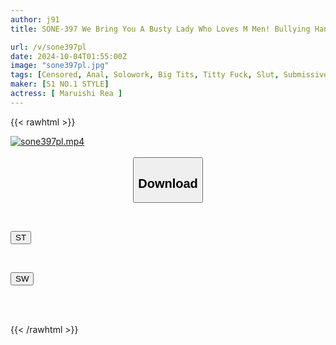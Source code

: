 ```yaml
---
author: j91
title: SONE-397 We Bring You A Busty Lady Who Loves M Men! Bullying Handjob, Strap-on, Anal Play, Male Squirting, J-cup Slut Who Will Do Anything For You, 8 Ejaculations Documentary, Maruishi Rea

url: /v/sone397pl
date: 2024-10-04T01:55:00Z
image: "sone397pl.jpg"
tags: [Censored, Anal, Solowork, Big Tits, Titty Fuck, Slut, Submissive Men	]
maker: [S1 NO.1 STYLE]
actress: [ Maruishi Rea ]
---
```



{{< rawhtml >}}

<div class="video" data-videoid="wPorbmG7p0UVvp">
    <a href="javascript:;">
        <img src="/v/sone397pl/sone397pl.jpg" width="WIDTH" height="HEIGHT" alt="sone397pl.mp4" loading="lazy">
    </a>
</div>

<script type="text/javascript" src="https://j91.asia/asset/on-demand-st.js"></script>

<br>
  <link rel="stylesheet" href="https://j91.asia/asset/bs5.css">
  
  <center>
  <button class="btn btn-primary" type="button" data-bs-toggle="collapse" data-bs-target=".multi-collapse" aria-expanded="false" aria-controls="multiCollapseExample1 multiCollapseExample2"><h2>Download</h2></button></center>
</p>
<div class="row">
  <div class="col">
    <div class="collapse multi-collapse" id="multiCollapseExample1">
      <div class="card card-body">
	      	      <br>
<div class="buttons">  
<p><a href="/v/sone397pl/st.html" target="_blank"><button class="btn-hover color-3"><i class="fa fa-download"></i> ST</button></a></p></div>
    </div>
  </div>
</div>
  <div class="col">
    <div class="collapse multi-collapse" id="multiCollapseExample2">
      <div class="card card-body">
	      <br>
<div class="buttons">
<p><a href="/v/sone397pl/sw.html" target="_blank"><button class="btn-hover color-2"><i class="fa fa-download"></i> SW</button></a></p></div>
<br><br>
      </div>
    </div>
  </div>
</div>

{{< /rawhtml >}}